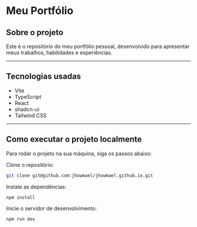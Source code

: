 # Meu Portfólio

## Sobre o projeto

Este é o repositório do meu portfólio pessoal, desenvolvido para apresentar meus trabalhos, habilidades e experiências.

---

## Tecnologias usadas

- Vite  
- TypeScript  
- React  
- shadcn-ui  
- Tailwind CSS  

---

## Como executar o projeto localmente

Para rodar o projeto na sua máquina, siga os passos abaixo:

Clone o repositório:

```bash
git clone git@github.com:jhowmael/jhowmael.github.io.git
```

Instale as dependências:

```bash
npm install
```

Inicie o servidor de desenvolvimento:

```bash
npm run dev
```
